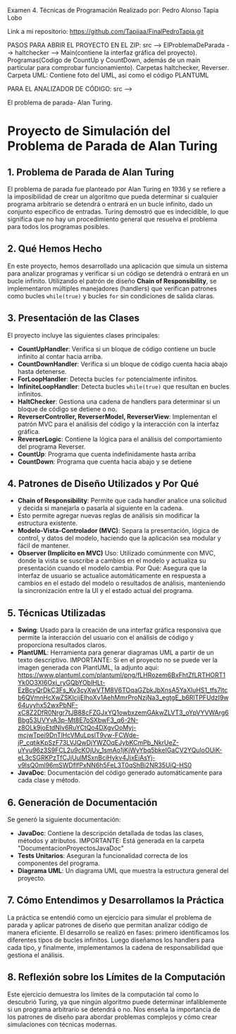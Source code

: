 Examen 4. Técnicas de Programación
Realizado por: Pedro Alonso Tapia Lobo

Link a mi repositorio: https://github.com/Tapiiaa/FinalPedroTapia.git

PASOS PARA ABRIR EL PROYECTO EN EL ZIP: src --> ElProblemaDeParada --> haltchecker --> Main(contiene la interfaz gráfica del proyecto). Programas(Codigo de CountUp y CountDown, además de un main particular para comprobar funcionamiento). Carpetas haltchecker, Reverser.
Carpeta UML: Contiene foto del UML, así como el código PLANTUML

PARA EL ANALIZADOR DE CÓDIGO: src --> 


El problema de parada- Alan Turing.
# Proyecto de Simulación del Problema de Parada de Alan Turing

## 1. Problema de Parada de Alan Turing
El problema de parada fue planteado por Alan Turing en 1936 y se refiere a la imposibilidad de crear un algoritmo que pueda determinar si cualquier programa arbitrario se detendrá o entrará en un bucle infinito, dado un conjunto específico de entradas.
Turing demostró que es indecidible, lo que significa que no hay un procedimiento general que resuelva el problema para todos los programas posibles.

## 2. Qué Hemos Hecho
En este proyecto, hemos desarrollado una aplicación que simula un sistema para analizar programas y verificar si un código se detendrá o entrará en un bucle infinito.
Utilizando el patrón de diseño **Chain of Responsibility**, se implementaron múltiples manejadores (handlers) que verifican patrones como bucles `while(true)` y bucles `for` sin condiciones de salida claras.

## 3. Presentación de las Clases
El proyecto incluye las siguientes clases principales:

- **CountUpHandler**: Verifica si un bloque de código contiene un bucle infinito al contar hacia arriba.
- **CountDownHandler**: Verifica si un bloque de código cuenta hacia abajo hasta detenerse.
- **ForLoopHandler**: Detecta bucles `for` potencialmente infinitos.
- **InfiniteLoopHandler**: Detecta bucles `while(true)` que resultan en bucles infinitos.
- **HaltChecker**: Gestiona una cadena de handlers para determinar si un bloque de código se detiene o no.
- **ReverserController, ReverserModel, ReverserView**: Implementan el patrón MVC para el análisis del código y la interacción con la interfaz gráfica.
- **ReverserLogic**: Contiene la lógica para el análisis del comportamiento del programa Reverser.
- **CountUp**: Programa que cuenta indefinidamente hasta arriba
- **CountDown**: Programa que cuenta hacia abajo y se detiene
  
## 4. Patrones de Diseño Utilizados y Por Qué
- **Chain of Responsibility**: Permite que cada handler analice una solicitud y decida si manejarla o pasarla al siguiente en la cadena.
- Esto permite agregar nuevas reglas de análisis sin modificar la estructura existente.
- **Modelo-Vista-Controlador (MVC)**: Separa la presentación, lógica de control, y datos del modelo, haciendo que la aplicación sea modular y fácil de mantener.
- **Observer (Implícito en MVC)**
  Uso: Utilizado comúnmente con MVC, donde la vista se suscribe a cambios en el modelo y actualiza su presentación cuando el modelo cambia.
  Por Qué: Asegura que la interfaz de usuario se actualice automáticamente en respuesta a cambios en el estado del modelo o resultados de análisis, manteniendo la sincronización entre la UI y el estado actual del programa.

## 5. Técnicas Utilizadas
- **Swing**: Usado para la creación de una interfaz gráfica responsiva que permite la interacción del usuario con el análisis de código y proporciona resultados claros.
- **PlantUML**: Herramienta para generar diagramas UML a partir de un texto descriptivo.
  IMPORTANTE: Si en el proyecto no se puede ver la imagen generada con PlantUML, la adjunto aqui:
  https://www.plantuml.com/plantuml/png/fLHRozem6BxFhtZfLRTHORT1Yk0O3XI6Oxj_ryGQbYObIHLt-EzBcyQrDkC3Fs_Kv3cyXwVTM8V6TOqaGZbkJbXnsA5YaXluHS1_tfs7ltcb6QVmnHcXwZSKlcijEIhoXv1AehMmrProNzjNa3_egtgE_b6RlTPFUdzI9w64uyyhx52wxPbNF-xC8Z2DfR0Nrgr7tJB88cFZGJxYQ1owbxzemGAkwZLVT3_oYpVYVWArg6Bbg53UVYvA3p-Mt8E7oSXbwF3_q6-2N-z8OLk9joEtdNIv6RuYCtQo4DXgvOoMyj-mcjwTpei9DnTlHcVMuLpslT9vw-FCWde-jP_cqtikKpSzF73LVJQwDjYWZOqEJybKCmPb_NkrUeZ-uYvu96z3S9FCL2u9cKOjUv_1smAo1jKjWyYbq5bkeIGaCV2YQuloOUiK-eL3cSGRKPzTfCJjUulMSxnBciHykv4JjxEiAsYj-v9IsQ0ml96mSWDflfPxNN6h5FeL3T0qShBi2NR35UiQ-HS0
- **JavaDoc**: Documentación del código generado automáticamente para cada clase y método.

## 6. Generación de Documentación
Se generó la siguiente documentación:
- **JavaDoc**: Contiene la descripción detallada de todas las clases, métodos y atributos.
  IMPORTANTE: Está generada en la carpeta "DocumentacionProyectosJavaDoc"
- **Tests Unitarios**: Aseguran la funcionalidad correcta de los componentes del programa.
- **Diagrama UML**: Un diagrama UML que muestra la estructura general del proyecto.

## 7. Cómo Entendimos y Desarrollamos la Práctica
La práctica se entendió como un ejercicio para simular el problema de parada y aplicar patrones de diseño que permitan analizar código de manera eficiente. 
El desarrollo se realizó en fases: primero identificamos los diferentes tipos de bucles infinitos. 
Luego diseñamos los handlers para cada tipo, y finalmente, implementamos la cadena de responsabilidad que gestiona el análisis.

## 8. Reflexión sobre los Límites de la Computación
Este ejercicio demuestra los límites de la computación tal como lo descubrió Turing, ya que ningún algoritmo puede determinar infaliblemente si un programa arbitrario se detendrá o no. 
Nos enseña la importancia de los patrones de diseño para abordar problemas complejos y cómo crear simulaciones con técnicas modernas.


